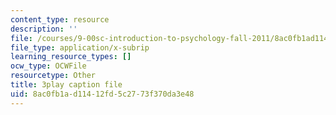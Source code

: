 ```yaml
---
content_type: resource
description: ''
file: /courses/9-00sc-introduction-to-psychology-fall-2011/8ac0fb1ad11412fd5c2773f370da3e48_gRe7dy2HSTg.srt
file_type: application/x-subrip
learning_resource_types: []
ocw_type: OCWFile
resourcetype: Other
title: 3play caption file
uid: 8ac0fb1a-d114-12fd-5c27-73f370da3e48
---
```

